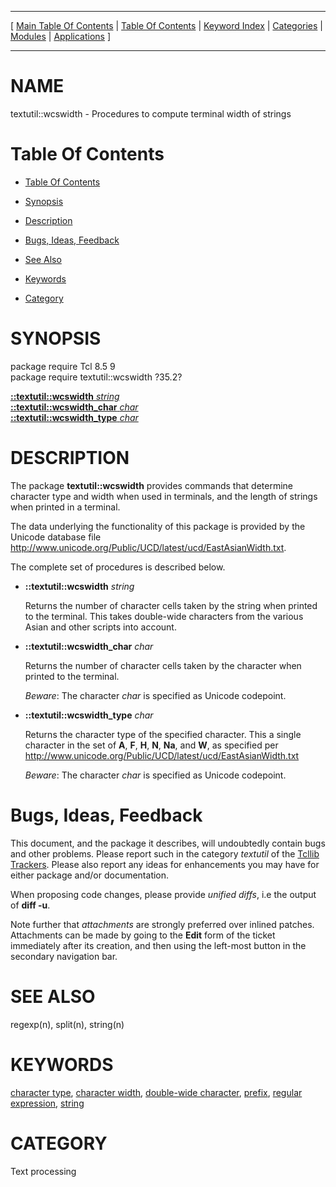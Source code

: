 
[//000000001]: # (textutil::wcswidth \- Text and string utilities, macro processing)
[//000000002]: # (Generated from file 'wcswidth\.man' by tcllib/doctools with format 'markdown')
[//000000003]: # (textutil::wcswidth\(n\) 35\.2 tcllib "Text and string utilities, macro processing")

<hr> [ <a href="../../../../toc.md">Main Table Of Contents</a> &#124; <a
href="../../../toc.md">Table Of Contents</a> &#124; <a
href="../../../../index.md">Keyword Index</a> &#124; <a
href="../../../../toc0.md">Categories</a> &#124; <a
href="../../../../toc1.md">Modules</a> &#124; <a
href="../../../../toc2.md">Applications</a> ] <hr>

# NAME

textutil::wcswidth \- Procedures to compute terminal width of strings

# <a name='toc'></a>Table Of Contents

  - [Table Of Contents](#toc)

  - [Synopsis](#synopsis)

  - [Description](#section1)

  - [Bugs, Ideas, Feedback](#section2)

  - [See Also](#seealso)

  - [Keywords](#keywords)

  - [Category](#category)

# <a name='synopsis'></a>SYNOPSIS

package require Tcl 8\.5 9  
package require textutil::wcswidth ?35\.2?  

[__::textutil::wcswidth__ *string*](#1)  
[__::textutil::wcswidth\_char__ *char*](#2)  
[__::textutil::wcswidth\_type__ *char*](#3)  

# <a name='description'></a>DESCRIPTION

The package __textutil::wcswidth__ provides commands that determine
character type and width when used in terminals, and the length of strings when
printed in a terminal\.

The data underlying the functionality of this package is provided by the Unicode
database file
[http://www\.unicode\.org/Public/UCD/latest/ucd/EastAsianWidth\.txt](http://www\.unicode\.org/Public/UCD/latest/ucd/EastAsianWidth\.txt)\.

The complete set of procedures is described below\.

  - <a name='1'></a>__::textutil::wcswidth__ *string*

    Returns the number of character cells taken by the string when printed to
    the terminal\. This takes double\-wide characters from the various Asian and
    other scripts into account\.

  - <a name='2'></a>__::textutil::wcswidth\_char__ *char*

    Returns the number of character cells taken by the character when printed to
    the terminal\.

    *Beware*: The character *char* is specified as Unicode codepoint\.

  - <a name='3'></a>__::textutil::wcswidth\_type__ *char*

    Returns the character type of the specified character\. This a single
    character in the set of __A__, __F__, __H__, __N__,
    __Na__, and __W__, as specified per
    [http://www\.unicode\.org/Public/UCD/latest/ucd/EastAsianWidth\.txt](http://www\.unicode\.org/Public/UCD/latest/ucd/EastAsianWidth\.txt)

    *Beware*: The character *char* is specified as Unicode codepoint\.

# <a name='section2'></a>Bugs, Ideas, Feedback

This document, and the package it describes, will undoubtedly contain bugs and
other problems\. Please report such in the category *textutil* of the [Tcllib
Trackers](http://core\.tcl\.tk/tcllib/reportlist)\. Please also report any ideas
for enhancements you may have for either package and/or documentation\.

When proposing code changes, please provide *unified diffs*, i\.e the output of
__diff \-u__\.

Note further that *attachments* are strongly preferred over inlined patches\.
Attachments can be made by going to the __Edit__ form of the ticket
immediately after its creation, and then using the left\-most button in the
secondary navigation bar\.

# <a name='seealso'></a>SEE ALSO

regexp\(n\), split\(n\), string\(n\)

# <a name='keywords'></a>KEYWORDS

[character type](\.\./\.\./\.\./\.\./index\.md\#character\_type), [character
width](\.\./\.\./\.\./\.\./index\.md\#character\_width), [double\-wide
character](\.\./\.\./\.\./\.\./index\.md\#double\_wide\_character),
[prefix](\.\./\.\./\.\./\.\./index\.md\#prefix), [regular
expression](\.\./\.\./\.\./\.\./index\.md\#regular\_expression),
[string](\.\./\.\./\.\./\.\./index\.md\#string)

# <a name='category'></a>CATEGORY

Text processing
